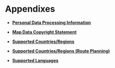 # Appendixes<a name="EN-US_TOPIC_0000001099163552"></a>

-   **[Personal Data Processing Information](personal-data.md)**  

-   **[Map Data Copyright Statement](map-data-copyright-statement.md)**  

-   **[Supported Countries/Regions](supported-countries-and-regions.md)**  

-   **[Supported Countries/Regions \(Route Planning\)](supported-countries-and-regions-route-planning.md)**  

-   **[Supported Languages](supported-language.md)**  


